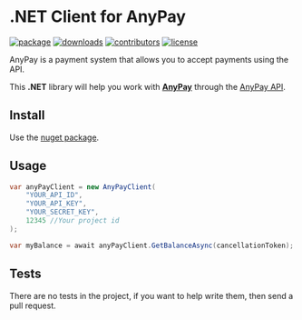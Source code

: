 # .NET Client for AnyPay

[![package](https://img.shields.io/nuget/vpre/AnyPay.svg?label=AnyPay&style=flat-square)](https://www.nuget.org/packages/AnyPay)
[![downloads](https://img.shields.io/nuget/dt/AnyPay.svg?style=flat-square&label=Package%20Downloads)](https://www.nuget.org/packages/AnyPay)
[![contributors](https://img.shields.io/github/contributors/BloodShadow174/AnyPay.NET.svg?style=flat-square&label=Contributors)](https://github.com/BloodShadow174/AnyPay.NET/graphs/contributors)
[![license](https://img.shields.io/github/license/BloodShadow174/AnyPay.NET.svg?style=flat-square&maxAge=2592000&label=License)](https://raw.githubusercontent.com/BloodShadow174/AnyPay.NET/master/LICENSE)

AnyPay is a payment system that allows you to accept payments using the API.

This **.NET** library will help you work with **[AnyPay](https://anypay.io/)** through the [AnyPay API](https://anypay.io/doc/api).

## Install

Use the [nuget package](https://www.nuget.org/packages/AnyPay/).

## Usage
```csharp
var anyPayClient = new AnyPayClient(
    "YOUR_API_ID",
    "YOUR_API_KEY",
    "YOUR_SECRET_KEY",
    12345 //Your project id
);

var myBalance = await anyPayClient.GetBalanceAsync(cancellationToken);
```

## Tests
There are no tests in the project, if you want to help write them, then send a pull request.